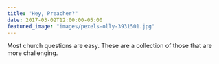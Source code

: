 ```yaml
---
title: "Hey, Preacher?"
date: 2017-03-02T12:00:00-05:00
featured_image: "images/pexels-olly-3931501.jpg"
---
```


Most church questions are easy. These are a collection of those that are more challenging.

